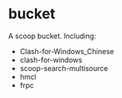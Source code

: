 # bucket

A scoop bucket. Including:

* Clash-for-Windows_Chinese
* clash-for-windows
* scoop-search-multisource
* hmcl
* frpc
